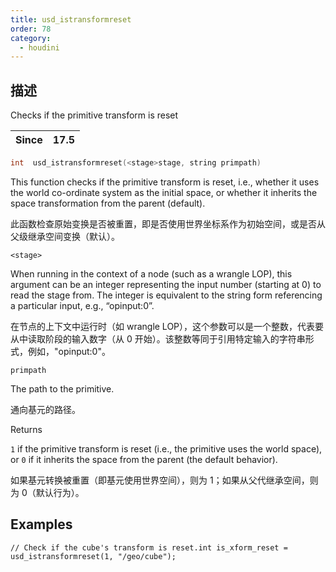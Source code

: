 ```yaml
---
title: usd_istransformreset
order: 78
category:
  - houdini
---
```

    
## 描述

Checks if the primitive transform is reset

| Since | 17.5 |
| ----- | ---- |

```c
int  usd_istransformreset(<stage>stage, string primpath)
```

This function checks if the primitive transform is reset, i.e., whether it
uses the world co-ordinate system as the initial space, or whether it inherits
the space transformation from the parent (default).

此函数检查原始变换是否被重置，即是否使用世界坐标系作为初始空间，或是否从父级继承空间变换（默认）。

`<stage>`

When running in the context of a node (such as a wrangle LOP), this argument
can be an integer representing the input number (starting at 0) to read the
stage from. The integer is equivalent to the string form referencing a
particular input, e.g., “opinput:0”.

在节点的上下文中运行时（如 wrangle
LOP），这个参数可以是一个整数，代表要从中读取阶段的输入数字（从 0 开始）。该整数等同于引用特定输入的字符串形式，例如，"opinput:0"。

`primpath`

The path to the primitive.

通向基元的路径。

Returns

`1` if the primitive transform is reset (i.e., the primitive uses the world
space), or `0` if it inherits the space from the parent (the default
behavior).

如果基元转换被重置（即基元使用世界空间），则为 1；如果从父代继承空间，则为 0（默认行为）。

## Examples

    // Check if the cube's transform is reset.int is_xform_reset = usd_istransformreset(1, "/geo/cube");
